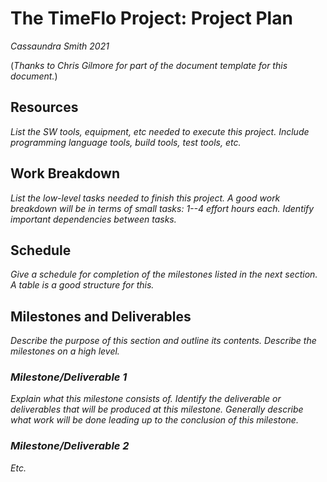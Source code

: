 # The TimeFlo Project: Project Plan
*Cassaundra Smith 2021*

(*Thanks to Chris Gilmore for part of the document template
for this document.*)

## Resources

*List the SW tools, equipment, etc needed to execute this
project. Include programming language tools, build tools,
test tools, etc.*

## Work Breakdown

*List the low-level tasks needed to finish this project. A
good work breakdown will be in terms of small tasks: 1--4
effort hours each. Identify important dependencies between
tasks.*

## Schedule

*Give a schedule for completion of the milestones listed in
the next section. A table is a good structure for this.*

## Milestones and Deliverables

*Describe the purpose of this section and outline its
contents. Describe the milestones on a high level.*

### *Milestone/Deliverable 1*

*Explain what this milestone consists of. Identify the deliverable or
deliverables that will be produced at this milestone. Generally describe
what work will be done leading up to the conclusion of this milestone.*

### *Milestone/Deliverable 2*

*Etc.*
